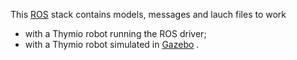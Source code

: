 This [ROS] stack contains models, messages and lauch files to work
- with a Thymio robot running the ROS driver;
- with a Thymio robot simulated in [Gazebo]  .

[ROS]: http://www.ros.org
[Gazebo]: http://gazebosim.org
